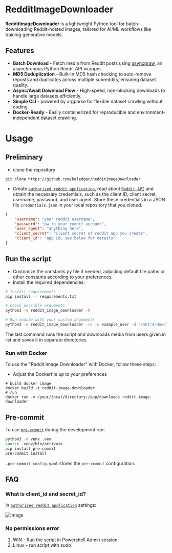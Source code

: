 # RedditImageDownloader

**RedditImageDownloader** is a lightweight Python tool for batch-downloading Reddit-hosted images, tailored for AI/ML workflows like training generative models.

## Features

- **Batch Download** - Fetch media from Reddit posts using [asyncpraw](https://asyncpraw.readthedocs.io/en/stable/), an asynchronous Python Reddit API wrapper.
- **MD5 Deduplication** - Built-in MD5 hash checking to auto-remove reposts and duplicates across multiple subreddits, ensuring dataset quality.
- **Async/Await Download Flow** - High-speed, non-blocking downloads to handle large datasets efficiently.
- **Simple CLI** - powered by argparse for flexible dataset crawling without coding.
- **Docker-Ready** - Easily containerized for reproducible and environment-independent dataset crawling.

# Usage

## Preliminary

- clone the repository
```shell
git clone https://github.com/kaledgar/RedditImageDownloader
```
- Create [`authorized reddit application`](https://www.reddit.com/prefs/apps), read about [`Reddit API`](https://www.reddit.com/dev/api/) and obtain the necessary credentials, such as the client ID, client secret, username, password, and user agent. Store these credentials in a JSON file `credentials.json` in your local repository that you cloned.

```json
{
    "username": "your reddit username",
    "password": "pw to your reddit account",
    "user_agent": "anything here",
    "client_secret": "client secret of reddit app you create",
    "client_id": "app id, see below for details"
}
```

## Run the script

 - Customize the constants.py file if needed, adjusting default file paths or other constants according to your preferences.
 - Install the required dependencies:

```sh
# Install requirements
pip install -r requirements.txt 

# Check possible arguments
python3 -m reddit_image_downloader -h

# Run module with your custom arguments
python3 -m reddit_image_downloader -rd -u example_user -d '/mnt/d/downloads'
```

The last command runs the script and downloads media from users given in list and saves it in separate directories.

### Run with Docker
To use the "Reddit Image Downloader" with Docker, follow these steps:
 - Adjust the Dockerfile up to your preferences 
 ```shell
 # build docker image 
docker build -t reddit-image-downloader .
# run
 docker run -v /your/local/directory:/app/downloads reddit-image-downloader
 ```

## Pre-commit

To use [`pre-commit`](https://pre-commit.com) during the development run:

```sh
python3 -m venv .vev
source .venv/bin/activate
pip install pre-commit
pre-commit install
```

`.pre-commit-config.yaml` stores the `pre-commit` configuration.

## FAQ

### What is client_id and secret_id?

In [`authorized reddit application`](https://www.reddit.com/prefs/apps) settings:

![image](https://github.com/user-attachments/assets/765b4371-371b-4c70-ad25-3f49cd8eb411)

### No permissions error

1. WIN - Run the script in Powershell Admin session
2. Linux - run script with sudo
